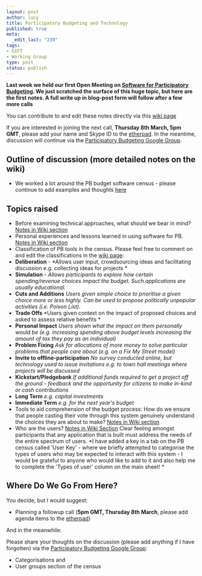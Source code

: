 ```yaml
--- 
layout: post
author: lucy
title: Participatory Budgeting and Technology
published: true
meta: 
  _edit_last: "239"
tags: 
- GIFT
- Working Group
type: post
status: publish
---
```

**Last week we held our first Open Meeting on [Software for Participatory Budgeting](http://blog.openspending.org/2012/02/29/open-meeting-software-for-participatory-budgeting/). We just scratched the surface of this huge topic, but here are the first notes. A full write up in blog-post form will follow after a few more calls**

You can contribute to and edit these notes directly via this [wiki page](http://wiki.openspending.org/Meetups/Participatory_Budgeting)

If you are interested in joining the next call, **Thursday 8th March, 5pm GMT**, please add your name and Skype ID to the [etherpad](http://wdmmg.okfnpad.org/pb2). In the meantime, discussion will continue via the [Participatory Budgeting Google Group](http://groups.google.com/group/participatorybudgeting?pli=1). 

## Outline of discussion (more detailed notes on the wiki)

* We worked a lot around the PB budget software census - please continue to add examples and thoughts [here](http://bit.ly/y7uyEI)

## Topics raised

* Before examining technical approaches, what should we bear in mind? [Notes in Wiki section](http://wiki.openspending.org/Meetups/Participatory_Budgeting#Before_examining_technical_approaches.2C_what_should_we_bear_in_mind.3F)
* Personal experiences and lessons learned in using software for PB. [Notes in Wiki section](http://wiki.openspending.org/Meetups/Participatory_Budgeting#Personal_experiences_in_using_software_for_PB.)
* Classification of PB tools in the census. Please feel free to comment on and edit the classifications in the [wiki page](http://wiki.openspending.org/Meetups/Participatory_Budgeting): 
 * **Deliberation** -	*Allows user input, crowdsourcing ideas and facilitating discussion e.g. collecting ideas for projects 	*
 * **Simulation** -	*Allows participants to explore how certain spending/revenue choices impact the budget. Such applications are usually educational.*
 * **Cuts and Additions**	*Users given simple choice to prioritise a given choice more or less highly. Can be used to propose politically unpopular activities (i.e. Poison List).*
 * **Trade Offs** 	*Users given context on the impact of proposed choices and asked to assess relative benefits	*
 * **Personal Impact**	*Users shown what the impact on them personally would be (e.g. increasing spending above budget levels increasing the amount of tax they pay as an individual)*	
 * **Problem Fixing**	*Ask for allocations of more money to solve particular problems that people care about (e.g. on a Fix My Street model)*
 * **Invite to offline-participation**	*No survey conducted online, but technology used to issue invitations e.g. to town hall meetings where projects will be discussed*
 * **Kickstart/Pledgebank**	*If additional funds required to get a project off the ground - feedback and the opportunity for citizens to make in-kind or cash contributions*	
 * **Long Term**	*e.g. capital investments*	
 * **Immediate Term**	*e.g. for the next year's budget*	
* Tools to aid comprehension of the budget process: How do we ensure that people casting their vote through this system genuinely understand the choices they are about to make? [Notes in Wiki section](http://wiki.openspending.org/Meetups/Participatory_Budgeting#Educational_tools.2C_how_to_better_aid_comprehension_of_the_budget_process)
* Who are the users? [Notes in Wiki Section](http://wiki.openspending.org/Meetups/Participatory_Budgeting#Who_are_the_users.3F)
Clear feeling amongst participants that any application that is built must address the needs of the entire spectrum of users.  *I have added a key in a tab on the PB census called 'User Key' - where we briefly attempted to categorise the types of users who may be expected to interact with this system - I would be grateful to anyone who would like to add to it and also help me to complete the 'Types of user' column on the main sheet! *

## Where Do We Go From Here?  

You decide, but I would suggest:

* Planning a followup call (**5pm GMT, Thursday 8th March**, please add agenda items to the [etherpad](http://wdmmg.okfnpad.org/pb2))

And in the meanwhile: 

Please share your thoughts on the discussion (please add anything if I have forgotten) via the [Participatory Budgeting Google Group](http://groups.google.com/group/participatorybudgeting?pli=1): 

  * Categorisations and
  * User groups section of the census
